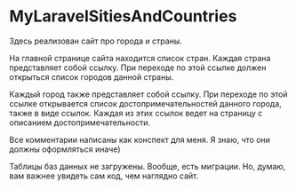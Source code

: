 # MyLaravelSitiesAndCountries

Здесь реализован сайт про города и страны.

На главной странице сайта находится список стран. Каждая страна представляет собой ссылку. При переходе по этой ссылке должен открыться список городов данной страны.

Каждый город также представляет собой ссылку. При переходе по этой ссылке открывается список достопримечательностей данного города, также в виде ссылок. Каждая из этих ссылок ведет на страницу с описанием достопримечательности.

Все комментарии написаны как конспект для меня. Я знаю, что они должны оформляться иначе)

Таблицы баз данных не загружены. Вообще, есть миграции. Но, думаю, вам важнее увидеть сам код, чем наглядно сайт.

